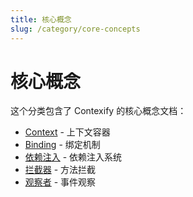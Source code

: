 ```yaml
---
title: 核心概念
slug: /category/core-concepts
---
```


# 核心概念

这个分类包含了 Contexify 的核心概念文档：

- [Context](../core-concepts/context) - 上下文容器
- [Binding](../core-concepts/binding) - 绑定机制
- [依赖注入](../core-concepts/dependency-injection) - 依赖注入系统
- [拦截器](../core-concepts/interceptors) - 方法拦截
- [观察者](../core-concepts/observers) - 事件观察
